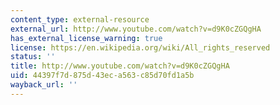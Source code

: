 ```yaml
---
content_type: external-resource
external_url: http://www.youtube.com/watch?v=d9K0cZGQgHA
has_external_license_warning: true
license: https://en.wikipedia.org/wiki/All_rights_reserved
status: ''
title: http://www.youtube.com/watch?v=d9K0cZGQgHA
uid: 44397f7d-875d-43ec-a563-c85d70fd1a5b
wayback_url: ''
---
```

